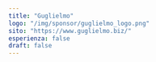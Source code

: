 ```yaml
---
title: "Guglielmo"
logo: "/img/sponsor/guglielmo_logo.png"
sito: "https://www.guglielmo.biz/"
esperienza: false
draft: false
---
```


  

  